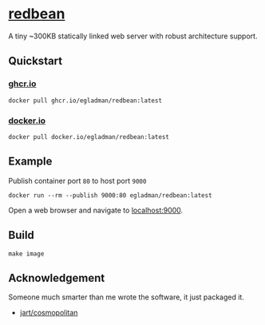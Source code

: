# [redbean](https://redbean.dev/)

A tiny ~300KB statically linked web server with robust architecture support.

## Quickstart

### [ghcr.io](https://github.com/egladman/docker-redbean/pkgs/container/redbean)
```
docker pull ghcr.io/egladman/redbean:latest
```

### [docker.io](https://hub.docker.com/r/egladman/redbean)
```
docker pull docker.io/egladman/redbean:latest
```

## Example

Publish container port `80` to host port `9000`

```
docker run --rm --publish 9000:80 egladman/redbean:latest
```

Open a web browser and navigate to [localhost:9000](localhost:9000).


## Build

```
make image
```

## Acknowledgement

Someone much smarter than me wrote the software, it just packaged it.

- [jart/cosmopolitan](https://github.com/jart/cosmopolitan)
